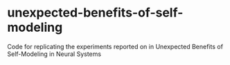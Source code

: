 # unexpected-benefits-of-self-modeling
Code for replicating the experiments reported on in Unexpected Benefits of Self-Modeling in Neural Systems
